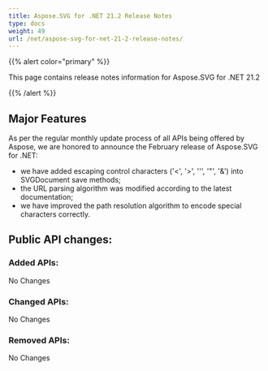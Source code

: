 ```yaml
---
title: Aspose.SVG for .NET 21.2 Release Notes
type: docs
weight: 49
url: /net/aspose-svg-for-net-21-2-release-notes/
---
```


{{% alert color="primary" %}}

This page contains release notes information for Aspose.SVG for .NET 21.2

{{% /alert %}}

## **Major Features**

As per the regular monthly update process of all APIs being offered by Aspose, we are honored to announce the February release of Aspose.SVG for .NET:

- we have added escaping control characters ('<', '>', ''', '"', '&') into SVGDocument save methods;
- the URL parsing algorithm was modified according to the latest documentation;
- we have improved the path resolution algorithm to encode special characters correctly.

## **Public API changes:**

### **Added APIs:**

No Changes

### **Changed APIs:**

No Changes

### **Removed APIs:**

No Changes